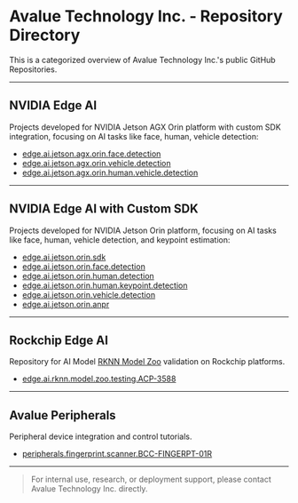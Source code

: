 # Avalue Technology Inc. - Repository Directory

This is a categorized overview of Avalue Technology Inc.'s public GitHub Repositories.

---

## NVIDIA Edge AI

Projects developed for NVIDIA Jetson AGX Orin platform with custom SDK integration, focusing on AI tasks like face, human, vehicle detection:

- [edge.ai.jetson.agx.orin.face.detection](https://github.com/Avalue-Technology/edge.ai.jetson.agx.orin.face.detection)  
- [edge.ai.jetson.agx.orin.vehicle.detection](https://github.com/Avalue-Technology/edge.ai.jetson.agx.orin.vehicle.detection)  
- [edge.ai.jetson.agx.orin.human.vehicle.detection](https://github.com/Avalue-Technology/edge.ai.jetson.agx.orin.human.vehicle.detection)  

---

## NVIDIA Edge AI with Custom SDK

Projects developed for NVIDIA Jetson Orin platform, focusing on AI tasks like face, human, vehicle detection, and keypoint estimation:

- [edge.ai.jetson.orin.sdk](https://github.com/Avalue-Technology/edge.ai.jetson.orin.sdk)  
- [edge.ai.jetson.orin.face.detection](https://github.com/Avalue-Technology/edge.ai.jetson.orin.face.detection)  
- [edge.ai.jetson.orin.human.detection](https://github.com/Avalue-Technology/edge.ai.jetson.orin.human.detection)  
- [edge.ai.jetson.orin.human.keypoint.detection](https://github.com/Avalue-Technology/edge.ai.jetson.orin.human.keypoint.detection)  
- [edge.ai.jetson.orin.vehicle.detection](https://github.com/Avalue-Technology/edge.ai.jetson.orin.vehicle.detection)  
- [edge.ai.jetson.orin.anpr](https://github.com/Avalue-Technology/edge.ai.jetson.orin.anpr)  

---

## Rockchip Edge AI

Repository for AI Model [RKNN Model Zoo](https://github.com/airockchip/rknn_model_zoo) validation on Rockchip platforms.

- [edge.ai.rknn.model.zoo.testing.ACP-3588](https://github.com/Avalue-Technology/edge.ai.rknn.model.zoo.testing.ACP-3588)  

---

## Avalue Peripherals

Peripheral device integration and control tutorials.

- [peripherals.fingerprint.scanner.BCC-FINGERPT-01R](https://github.com/Avalue-Technology/peripherals.fingerprint.scanner.BCC-FINGERPT-01R)  

---

> For internal use, research, or deployment support, please contact Avalue Technology Inc. directly.
